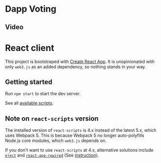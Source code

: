 # Dapp Voting

## Video





# React client

This project is bootstraped with [Create React App](https://create-react-app.dev). It is unopinionated with only `web3.js` as an added dependency, so nothing stands in your way.

## Getting started

Run `npm start` to start the dev server.

See all [available scripts](https://create-react-app.dev/docs/available-scripts).

## Note on `react-scripts` version

The installed version of `react-scripts` is 4.x instead of the latest 5.x, which uses Webpack 5. This is because Webpack 5 no longer auto-polyfills Node.js core modules, which `web3.js` depends on.

If you don't want to use `react-scripts` at 4.x, alternative solutions include [`eject`](https://create-react-app.dev/docs/available-scripts/#npm-run-eject) and [`react-app-rewired`](https://github.com/timarney/react-app-rewired) (See [instruction](https://github.com/ChainSafe/web3.js#web3-and-create-react-app)).
